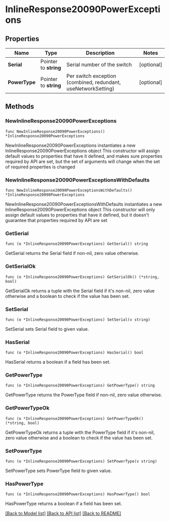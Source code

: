 # InlineResponse20090PowerExceptions

## Properties

Name | Type | Description | Notes
------------ | ------------- | ------------- | -------------
**Serial** | Pointer to **string** | Serial number of the switch | [optional] 
**PowerType** | Pointer to **string** | Per switch exception (combined, redundant, useNetworkSetting) | [optional] 

## Methods

### NewInlineResponse20090PowerExceptions

`func NewInlineResponse20090PowerExceptions() *InlineResponse20090PowerExceptions`

NewInlineResponse20090PowerExceptions instantiates a new InlineResponse20090PowerExceptions object
This constructor will assign default values to properties that have it defined,
and makes sure properties required by API are set, but the set of arguments
will change when the set of required properties is changed

### NewInlineResponse20090PowerExceptionsWithDefaults

`func NewInlineResponse20090PowerExceptionsWithDefaults() *InlineResponse20090PowerExceptions`

NewInlineResponse20090PowerExceptionsWithDefaults instantiates a new InlineResponse20090PowerExceptions object
This constructor will only assign default values to properties that have it defined,
but it doesn't guarantee that properties required by API are set

### GetSerial

`func (o *InlineResponse20090PowerExceptions) GetSerial() string`

GetSerial returns the Serial field if non-nil, zero value otherwise.

### GetSerialOk

`func (o *InlineResponse20090PowerExceptions) GetSerialOk() (*string, bool)`

GetSerialOk returns a tuple with the Serial field if it's non-nil, zero value otherwise
and a boolean to check if the value has been set.

### SetSerial

`func (o *InlineResponse20090PowerExceptions) SetSerial(v string)`

SetSerial sets Serial field to given value.

### HasSerial

`func (o *InlineResponse20090PowerExceptions) HasSerial() bool`

HasSerial returns a boolean if a field has been set.

### GetPowerType

`func (o *InlineResponse20090PowerExceptions) GetPowerType() string`

GetPowerType returns the PowerType field if non-nil, zero value otherwise.

### GetPowerTypeOk

`func (o *InlineResponse20090PowerExceptions) GetPowerTypeOk() (*string, bool)`

GetPowerTypeOk returns a tuple with the PowerType field if it's non-nil, zero value otherwise
and a boolean to check if the value has been set.

### SetPowerType

`func (o *InlineResponse20090PowerExceptions) SetPowerType(v string)`

SetPowerType sets PowerType field to given value.

### HasPowerType

`func (o *InlineResponse20090PowerExceptions) HasPowerType() bool`

HasPowerType returns a boolean if a field has been set.


[[Back to Model list]](../README.md#documentation-for-models) [[Back to API list]](../README.md#documentation-for-api-endpoints) [[Back to README]](../README.md)


